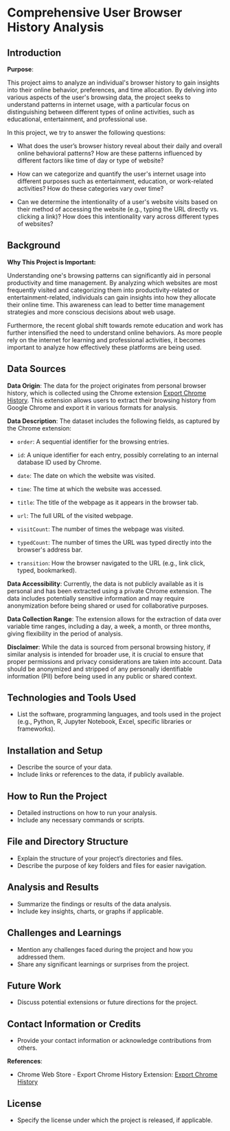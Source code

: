 # Comprehensive User Browser History Analysis

## Introduction

**Purpose**:

This project aims to analyze an individual's browser history to gain insights into their online behavior, preferences, and time allocation. By delving into various aspects of the user's browsing data, the project seeks to understand patterns in internet usage, with a particular focus on distinguishing between different types of online activities, such as educational, entertainment, and professional use.



In this project, we try to answer the following questions:

- What does the user’s browser history reveal about their daily and overall online behavioral patterns? How are these patterns influenced by different factors like time of day or type of website?

- How can we categorize and quantify the user's internet usage into different purposes such as entertainment, education, or work-related activities? How do these categories vary over time?

- Can we determine the intentionality of a user's website visits based on their method of accessing the website (e.g., typing the URL directly vs. clicking a link)? How does this intentionality vary across different types of websites?

  

## Background

**Why This Project is Important:**

Understanding one's browsing patterns can significantly aid in personal productivity and time management. By analyzing which websites are most frequently visited and categorizing them into productivity-related or entertainment-related, individuals can gain insights into how they allocate their online time. This awareness can lead to better time management strategies and more conscious decisions about web usage.



Furthermore, the recent global shift towards remote education and work has further intensified the need to understand online behaviors. As more people rely on the internet for learning and professional activities, it becomes important to analyze how effectively these platforms are being used.



## Data Sources

**Data Origin**: The data for the project originates from personal browser history, which is collected using the Chrome extension [Export Chrome History](https://chromewebstore.google.com/detail/export-chrome-history/dihloblpkeiddiaojbagoecedbfpifdj). This extension allows users to extract their browsing history from Google Chrome and export it in various formats for analysis.



**Data Description**: The dataset includes the following fields, as captured by the Chrome extension:

- `order`: A sequential identifier for the browsing entries.

- `id`: A unique identifier for each entry, possibly correlating to an internal database ID used by Chrome.

- `date`: The date on which the website was visited.

- `time`: The time at which the website was accessed.

- `title`: The title of the webpage as it appears in the browser tab.

- `url`: The full URL of the visited webpage.

- `visitCount`: The number of times the webpage was visited.

- `typedCount`: The number of times the URL was typed directly into the browser's address bar.

- `transition`: How the browser navigated to the URL (e.g., link click, typed, bookmarked).

  

**Data Accessibility**: Currently, the data is not publicly available as it is personal and has been extracted using a private Chrome extension. The data includes potentially sensitive information and may require anonymization before being shared or used for collaborative purposes.



**Data Collection Range**: The extension allows for the extraction of data over variable time ranges, including a day, a week, a month, or three months, giving flexibility in the period of analysis.



**Disclaimer**: While the data is sourced from personal browsing history, if similar analysis is intended for broader use, it is crucial to ensure that proper permissions and privacy considerations are taken into account. Data should be anonymized and stripped of any personally identifiable information (PII) before being used in any public or shared context.

## Technologies and Tools Used

- List the software, programming languages, and tools used in the project (e.g., Python, R, Jupyter Notebook, Excel, specific libraries or frameworks).



## Installation and Setup

- Describe the source of your data.
- Include links or references to the data, if publicly available.



## How to Run the Project

- Detailed instructions on how to run your analysis.
- Include any necessary commands or scripts.



## File and Directory Structure

- Explain the structure of your project’s directories and files.
- Describe the purpose of key folders and files for easier navigation.



## Analysis and Results

- Summarize the findings or results of the data analysis.
- Include key insights, charts, or graphs if applicable.



## Challenges and Learnings

- Mention any challenges faced during the project and how you addressed them.
- Share any significant learnings or surprises from the project.



## Future Work

- Discuss potential extensions or future directions for the project.

  

## Contact Information or Credits

- Provide your contact information or acknowledge contributions from others.

**References**:

- Chrome Web Store - Export Chrome History Extension: [Export Chrome History](https://chromewebstore.google.com/detail/export-chrome-history/dihloblpkeiddiaojbagoecedbfpifdj)



## License 

- Specify the license under which the project is released, if applicable.
